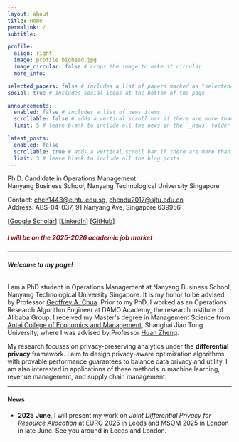 ```yaml
---
layout: about
title: Home
permalink: /
subtitle:

profile:
  align: right
  image: profile_bighead.jpg
  image_circular: false # crops the image to make it circular
  more_info: 

selected_papers: false # includes a list of papers marked as "selected={true}"
social: true # includes social icons at the bottom of the page

announcements:
  enabled: false # includes a list of news items
  scrollable: false # adds a vertical scroll bar if there are more than 3 news items
  limit: 5 # leave blank to include all the news in the `_news` folder

latest_posts:
  enabled: false
  scrollable: true # adds a vertical scroll bar if there are more than 3 new posts items
  limit: 3 # leave blank to include all the blog posts
---
```

Ph.D. Candidate in Operations Management    
Nanyang Business School, Nanyang Technological University Singapore

Contact: <chen1443@e.ntu.edu.sg>, <chendu2017@sjtu.edu.cn>    
Address: ABS-04-037, 91 Nanyang Ave, Singapore 639956


[[Google Scholar](https://scholar.google.com/citations?user=QBpHArYAAAAJ&hl=en)] [[LinkedIn](https://www.linkedin.com/in/du-chen-1157bb1b0/)] [[GitHub](https://github.com/chendu2017)] 


##### **<span style="color:#9B111E"> I will be on the 2025-2026 academic job market </span>**

----------

###### **Welcome to my page!**      
I am a PhD student in Operations Management at Nanyang Business School, Nanyang Technological University Singapore. 
It is my honor to be advised by Professor [Geoffrey A. Chua](https://dr.ntu.edu.sg/cris/rp/rp00581). 
Prior to my PhD, I worked as an Operations Research Algorithm Engineer at DAMO Academy, the research institute of Alibaba Group.
I received my Master's degree in Management Science from [Antai College of Economics and Management](http://www.acem.sjtu.edu.cn/en/),
Shanghai Jiao Tong University, where I was advised by Professor
[Huan Zheng](http://www.acem.sjtu.edu.cn/en/faculty/zhenghuan.html).


My research focuses on privacy-preserving analytics under the **differential privacy** framework.
I aim to design privacy-aware optimization algorithms with provable performance guarantees to balance data privacy and utility.
I am also interested in applications of these methods in machine learning, revenue management, and supply chain management.


---------

#### **News**  
- **2025 June**, I will present my work on *Joint Differential Privacy for Resource Allocation* at EURO 2025 in Leeds and MSOM 2025 in London in late June. See you around in Leeds and London. 


